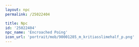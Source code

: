 ```yaml
---
layout: npc
permalink: /25022404

title: Npc
id: '25022404'
npc_name: 'Encroached Poing'
icon_url: 'portrait/mob/90001285_m_kritiasslimehalf_p.png'
---
```

